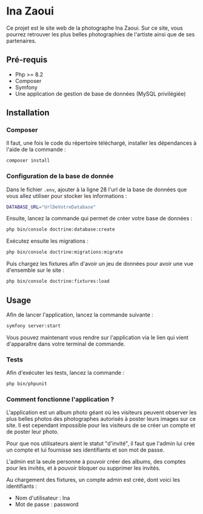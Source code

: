 # Ina Zaoui

Ce projet est le site web de la photographe Ina Zaoui. Sur ce site, vous pourrez retrouver les plus belles photographies de l'artiste ainsi que de ses partenaires.

## Pré-requis

- Php >= 8.2
- Composer
- Symfony
- Une application de gestion de base de données (MySQL privilégiée)

## Installation

### Composer

Il faut, une fois le code du répertoire téléchargé, installer les dépendances à l'aide de la commande : 

```bash
composer install
```

### Configuration de la base de donnée

Dans le fichier `.env`, ajouter à la ligne 28 l'url de la base de données que vous allez utiliser pour stocker les informations :

```bash
DATABASE_URL="UrlDeVotreDatabase"
```

Ensuite, lancez la commande qui permet de créer votre base de données : 

```bash
php bin/console doctrine:database:create
```

Exécutez ensuite les migrations :

```bash
php bin/console doctrine:migrations:migrate
```

Puis chargez les fixtures afin d'avoir un jeu de données pour avoir une vue d'ensemble sur le site :

```bash
php bin/console doctrine:fixtures:load
```

## Usage 

Afin de lancer l'application, lancez la commande suivante :

```bash
symfony server:start
```

Vous pouvez maintenant vous rendre sur l'application via le lien qui vient d'apparaître dans votre terminal de commande.

### Tests

Afin d'exécuter les tests, lancez la commande : 

```bash
php bin/phpunit
```

### Comment fonctionne l'application ?

L'application est un album photo géant où les visiteurs peuvent observer les plus belles photos des photographes autorisés à poster leurs images sur ce site.
Il est cependant impossible pour les visiteurs de se créer un compte et de poster leur photo.

Pour que nos utilisateurs aient le statut "d'invité", il faut que l'admin lui crée un compte et lui fournisse ses identifiants et son mot de passe.

L'admin est la seule personne à pouvoir créer des albums, des comptes pour les invités, et à pouvoir bloquer ou supprimer les invités.

Au chargement des fixtures, un compte admin est créé, dont voici les identifiants : 

- Nom d'utilisateur : Ina
- Mot de passe : password
